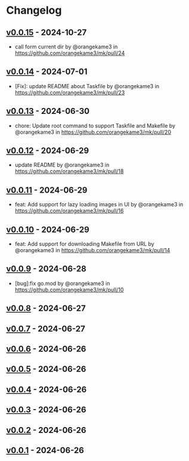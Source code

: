 # Changelog

## [v0.0.15](https://github.com/orangekame3/mk/compare/v0.0.14...v0.0.15) - 2024-10-27

- call form current dir by @orangekame3 in <https://github.com/orangekame3/mk/pull/24>

## [v0.0.14](https://github.com/orangekame3/mk/compare/v0.0.13...v0.0.14) - 2024-07-01

- [Fix]: update README about Taskfile by @orangekame3 in <https://github.com/orangekame3/mk/pull/23>

## [v0.0.13](https://github.com/orangekame3/mk/compare/v0.0.12...v0.0.13) - 2024-06-30

- chore: Update root command to support Taskfile and Makefile by @orangekame3 in <https://github.com/orangekame3/mk/pull/20>

## [v0.0.12](https://github.com/orangekame3/mk/compare/v0.0.11...v0.0.12) - 2024-06-29

- update README by @orangekame3 in <https://github.com/orangekame3/mk/pull/18>

## [v0.0.11](https://github.com/orangekame3/mk/compare/v0.0.10...v0.0.11) - 2024-06-29

- feat: Add support for lazy loading images in UI by @orangekame3 in <https://github.com/orangekame3/mk/pull/16>

## [v0.0.10](https://github.com/orangekame3/mk/compare/v0.0.9...v0.0.10) - 2024-06-29

- feat: Add support for downloading Makefile from URL by @orangekame3 in <https://github.com/orangekame3/mk/pull/14>

## [v0.0.9](https://github.com/orangekame3/mk/compare/v0.0.8...v0.0.9) - 2024-06-28

- [bug]:fix go.mod by @orangekame3 in <https://github.com/orangekame3/mk/pull/10>

## [v0.0.8](https://github.com/orangekame3/mk/compare/v0.0.7...v0.0.8) - 2024-06-27

## [v0.0.7](https://github.com/orangekame3/mk/compare/v0.0.6...v0.0.7) - 2024-06-27

## [v0.0.6](https://github.com/orangekame3/mk/compare/v0.0.5...v0.0.6) - 2024-06-26

## [v0.0.5](https://github.com/orangekame3/mk/compare/v0.0.4...v0.0.5) - 2024-06-26

## [v0.0.4](https://github.com/orangekame3/mk/compare/v0.0.3...v0.0.4) - 2024-06-26

## [v0.0.3](https://github.com/orangekame3/mk/compare/v0.0.2...v0.0.3) - 2024-06-26

## [v0.0.2](https://github.com/orangekame3/mk/compare/v0.0.1...v0.0.2) - 2024-06-26

## [v0.0.1](https://github.com/orangekame3/mk/commits/v0.0.1) - 2024-06-26
